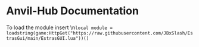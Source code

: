 # Anvil-Hub Documentation
To load the module insert
\n`
local module = loadstring(game:HttpGet("https://raw.githubusercontent.com/JBxSlash/EstrasGui/main/EstrasGUI.lua"))()
`
